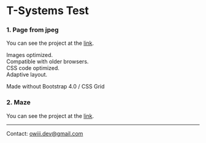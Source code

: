 
# T-Systems Test

<h3>1. Page from jpeg</h3>
You can see the project at the <a href="https://owiii.github.io/T-Systems-Test/1.%20Page%20from%20jpeg/index.html">link</a>.
<p></p>
Images optimized.</br>
Compatible with older browsers.</br>
CSS code optimized.</br>
Adaptive layout.</br>
<p></p>
Made without Bootstrap 4.0 / CSS Grid

<h3>2. Maze</h3>
You can see the project at the <a href="https://owiii.github.io/T-Systems-Test/2.%20Maze/2.3/index.html">link</a>.</br>
<p></p>
<hr/> 

Contact: owiii.dev@gmail.com


